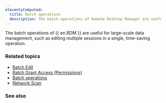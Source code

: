 ```yaml
---
eleventyComputed:
  title: Batch operations
  description: The batch operations of Remote Desktop Manager are useful for large-scale data management, such as editing multiple sessions in a single, time-saving operation.
---
```


The batch operations of {{ en.RDM }} are useful for large-scale data management, such as editing multiple sessions in a single, time-saving operation.

### Related topics  

* [Batch Edit](https://docs.devolutions.net/rdm/windows/commands/edit/batch/batch-edit/#batch-edit-options)  
* [Batch Grant Access (Permissions)](https://docs.devolutions.net/rdm/windows/commands/administration/settings/system-settings/vault-management/batch-grant-access/)
* [Batch operations](https://docs.devolutions.net/rdm/windows/commands/edit/batch/batch-edit/#batch-edit-options)
* [Network Scan](https://docs.devolutions.net/rdm/windows/commands/file/import/network-scan/)  
### See also  